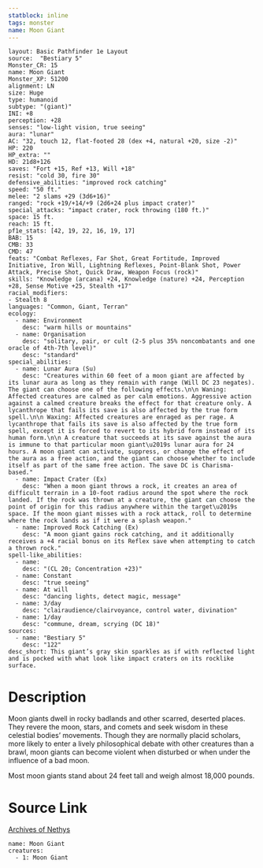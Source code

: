 ```yaml
---
statblock: inline
tags: monster
name: Moon Giant
---
```

```statblock
layout: Basic Pathfinder 1e Layout
source:  "Bestiary 5"
Monster_CR: 15
name: Moon Giant
Monster_XP: 51200
alignment: LN
size: Huge
type: humanoid
subtype: "(giant)"
INI: +8
perception: +28
senses: "low-light vision, true seeing"
aura: "lunar"
AC: "32, touch 12, flat-footed 28 (dex +4, natural +20, size -2)"
HP: 220
HP_extra: ""
HD: 21d8+126
saves: "Fort +15, Ref +13, Will +18"
resist: "cold 30, fire 30"
defensive_abilities: "improved rock catching"
speed: "50 ft."
melee: "2 slams +29 (3d6+16)"
ranged: "rock +19/+14/+9 (2d6+24 plus impact crater)"
special_attacks: "impact crater, rock throwing (180 ft.)"
space: 15 ft.
reach: 15 ft.
pf1e_stats: [42, 19, 22, 16, 19, 17]
BAB: 15
CMB: 33
CMD: 47
feats: "Combat Reflexes, Far Shot, Great Fortitude, Improved Initiative, Iron Will, Lightning Reflexes, Point-Blank Shot, Power Attack, Precise Shot, Quick Draw, Weapon Focus (rock)"
skills: "Knowledge (arcana) +24, Knowledge (nature) +24, Perception +28, Sense Motive +25, Stealth +17"
racial_modifiers:
- Stealth 8
languages: "Common, Giant, Terran"
ecology:
  - name: Environment
    desc: "warm hills or mountains"
  - name: Organisation
    desc: "solitary, pair, or cult (2-5 plus 35% noncombatants and one oracle of 4th-7th level)"
    desc: "standard"
special_abilities:
  - name: Lunar Aura (Su)
    desc: "Creatures within 60 feet of a moon giant are affected by its lunar aura as long as they remain with range (Will DC 23 negates). The giant can choose one of the following effects.\n\n Waning: Affected creatures are calmed as per calm emotions. Aggressive action against a calmed creature breaks the effect for that creature only. A lycanthrope that fails its save is also affected by the true form spell.\n\n Waxing: Affected creatures are enraged as per rage. A lycanthrope that fails its save is also affected by the true form spell, except it is forced to revert to its hybrid form instead of its human form.\n\n A creature that succeeds at its save against the aura is immune to that particular moon giant\u2019s lunar aura for 24 hours. A moon giant can activate, suppress, or change the effect of the aura as a free action, and the giant can choose whether to include itself as part of the same free action. The save DC is Charisma-based."
  - name: Impact Crater (Ex)
    desc: "When a moon giant throws a rock, it creates an area of difficult terrain in a 10-foot radius around the spot where the rock landed. If the rock was thrown at a creature, the giant can choose the point of origin for this radius anywhere within the target\u2019s space. If the moon giant misses with a rock attack, roll to determine where the rock lands as if it were a splash weapon."
  - name: Improved Rock Catching (Ex)
    desc: "A moon giant gains rock catching, and it additionally receives a +4 racial bonus on its Reflex save when attempting to catch a thrown rock."
spell-like_abilities:
  - name:
    desc: "(CL 20; Concentration +23)"
  - name: Constant
    desc: "true seeing"
  - name: At will
    desc: "dancing lights, detect magic, message"
  - name: 3/day
    desc: "clairaudience/clairvoyance, control water, divination"
  - name: 1/day
    desc: "commune, dream, scrying (DC 18)"
sources:
  - name: "Bestiary 5"
    desc: "122"
desc_short: This giant’s gray skin sparkles as if with reflected light and is pocked with what look like impact craters on its rocklike surface.
```
# Description
Moon giants dwell in rocky badlands and other scarred, deserted places. They revere the moon, stars, and comets and seek wisdom in these celestial bodies’ movements. Though they are normally placid scholars, more likely to enter a lively philosophical debate with other creatures than a brawl, moon giants can become violent when disturbed or when under the influence of a bad moon.

 Most moon giants stand about 24 feet tall and weigh almost 18,000 pounds.
# Source Link
[Archives of Nethys](https://aonprd.com/MonsterDisplay.aspx?ItemName=Moon%20Giant)
```encounter-table
name: Moon Giant
creatures:
  - 1: Moon Giant
```
